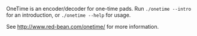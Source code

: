 OneTime is an encoder/decoder for one-time pads.  Run `./onetime --intro`
for an introduction, or `./onetime --help` for usage.

See http://www.red-bean.com/onetime/ for more information.
